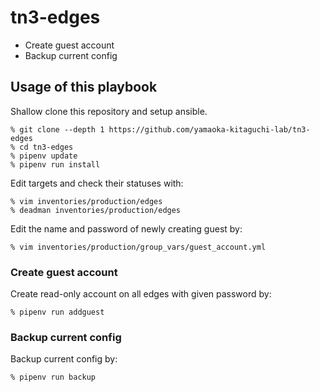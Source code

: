 # tn3-edges
- Create guest account
- Backup current config

## Usage of this playbook
Shallow clone this repository and setup ansible.
```
% git clone --depth 1 https://github.com/yamaoka-kitaguchi-lab/tn3-edges
% cd tn3-edges
% pipenv update
% pipenv run install
```

Edit targets and check their statuses with:
```
% vim inventories/production/edges
% deadman inventories/production/edges
```

Edit the name and password of newly creating guest by:
```
% vim inventories/production/group_vars/guest_account.yml
```

### Create guest account
Create read-only account on all edges with given password by:
```
% pipenv run addguest
```

### Backup current config
Backup current config by:
```
% pipenv run backup
```
